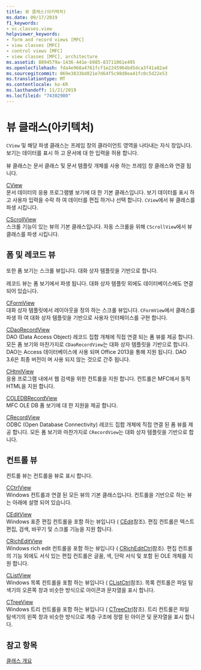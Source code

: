 ```yaml
---
title: 뷰 클래스(아키텍처)
ms.date: 09/17/2019
f1_keywords:
- vc.classes.view
helpviewer_keywords:
- form and record views [MFC]
- view classes [MFC]
- control views [MFC]
- view classes [MFC], architecture
ms.assetid: 8894579a-1436-441e-b985-83711061e495
ms.openlocfilehash: fda4e968a4761fcf1e2245964bd5dca3f41a82ad
ms.sourcegitcommit: 069e3833bd821e7d64f5c98d0ea41fc0c5d22e53
ms.translationtype: MT
ms.contentlocale: ko-KR
ms.lasthandoff: 11/21/2019
ms.locfileid: "74302980"
---
```

# <a name="view-classes-architecture"></a>뷰 클래스(아키텍처)

`CView` 및 해당 파생 클래스는 프레임 창의 클라이언트 영역을 나타내는 자식 창입니다. 보기는 데이터를 표시 하 고 문서에 대 한 입력을 허용 합니다.

뷰 클래스는 문서 클래스 및 문서 템플릿 개체를 사용 하는 프레임 창 클래스와 연결 됩니다.

[CView](../mfc/reference/cview-class.md)<br/>
문서 데이터의 응용 프로그램별 보기에 대 한 기본 클래스입니다. 보기 데이터를 표시 하 고 사용자 입력을 수락 하 여 데이터를 편집 하거나 선택 합니다. `CView`에서 뷰 클래스를 파생 시킵니다.

[CScrollView](../mfc/reference/cscrollview-class.md)<br/>
스크롤 기능이 있는 뷰의 기본 클래스입니다. 자동 스크롤을 위해 `CScrollView`에서 뷰 클래스를 파생 시킵니다.

## <a name="form-and-record-views"></a>폼 및 레코드 뷰

또한 폼 보기는 스크롤 뷰입니다. 대화 상자 템플릿을 기반으로 합니다.

레코드 뷰는 폼 보기에서 파생 됩니다. 대화 상자 템플릿 외에도 데이터베이스에도 연결 되어 있습니다.

[CFormView](../mfc/reference/cformview-class.md)<br/>
대화 상자 템플릿에서 레이아웃을 정의 하는 스크롤 뷰입니다. `CFormView`에서 클래스를 파생 하 여 대화 상자 템플릿을 기반으로 사용자 인터페이스를 구현 합니다.

[CDaoRecordView](../mfc/reference/cdaorecordview-class.md)<br/>
DAO (Data Access Object) 레코드 집합 개체에 직접 연결 되는 폼 뷰를 제공 합니다. 모든 폼 보기와 마찬가지로 `CDaoRecordView`는 대화 상자 템플릿을 기반으로 합니다. DAO는 Access 데이터베이스에 사용 되며 Office 2013을 통해 지원 됩니다. DAO 3.6은 최종 버전이 며 사용 되지 않는 것으로 간주 됩니다.

[CHtmlView](../mfc/reference/chtmlview-class.md)<br/>
응용 프로그램 내에서 웹 검색을 위한 컨트롤을 지원 합니다. 컨트롤은 MFC에서 동적 HTML을 지원 합니다.

[COLEDBRecordView](../mfc/reference/coledbrecordview-class.md)<br/>
MFC OLE DB 폼 보기에 대 한 지원을 제공 합니다.

[CRecordView](../mfc/reference/crecordview-class.md)<br/>
ODBC (Open Database Connectivity) 레코드 집합 개체에 직접 연결 된 폼 뷰를 제공 합니다. 모든 폼 보기와 마찬가지로 `CRecordView`는 대화 상자 템플릿을 기반으로 합니다.

## <a name="control-views"></a>컨트롤 뷰

컨트롤 뷰는 컨트롤을 뷰로 표시 합니다.

[CCtrlView](../mfc/reference/cctrlview-class.md)<br/>
Windows 컨트롤과 연결 된 모든 뷰의 기본 클래스입니다. 컨트롤을 기반으로 하는 뷰는 아래에 설명 되어 있습니다.

[CEditView](../mfc/reference/ceditview-class.md)<br/>
Windows 표준 편집 컨트롤을 포함 하는 뷰입니다 ( [CEdit](../mfc/reference/cedit-class.md)참조). 편집 컨트롤은 텍스트 편집, 검색, 바꾸기 및 스크롤 기능을 지원 합니다.

[CRichEditView](../mfc/reference/cricheditview-class.md)<br/>
Windows rich edit 컨트롤을 포함 하는 뷰입니다 ( [CRichEditCtrl](../mfc/reference/cricheditctrl-class.md)참조). 편집 컨트롤의 기능 외에도 서식 있는 편집 컨트롤은 글꼴, 색, 단락 서식 및 포함 된 OLE 개체를 지원 합니다.

[CListView](../mfc/reference/clistview-class.md)<br/>
Windows 목록 컨트롤을 포함 하는 뷰입니다 ( [CListCtrl](../mfc/reference/clistctrl-class.md)참조). 목록 컨트롤은 파일 탐색기의 오른쪽 창과 비슷한 방식으로 아이콘과 문자열을 표시 합니다.

[CTreeView](../mfc/reference/ctreeview-class.md)<br/>
Windows 트리 컨트롤을 포함 하는 뷰입니다 ( [CTreeCtrl](../mfc/reference/ctreectrl-class.md)참조). 트리 컨트롤은 파일 탐색기의 왼쪽 창과 비슷한 방식으로 계층 구조에 정렬 된 아이콘 및 문자열을 표시 합니다.

## <a name="see-also"></a>참고 항목

[클래스 개요](../mfc/class-library-overview.md)
